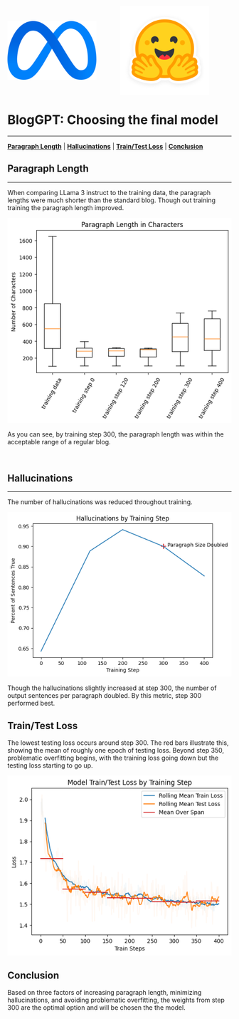 <div align="center">
    <!-- <img src="./images/meta.png" width="400px" style="vertical-align: middle; padding-right: 10px"></img> -->
    <!-- <img src="./images/huggingface.png" width="450px" style="vertical-align: middle; padding-right: 10px"></img> -->
    <img src="./images/meta_logo.png" width="200px" style="vertical-align: middle; padding-right: 50px"></img>
    <img src="./images/huggingface_logo.png" width="200px" style="vertical-align: middle; padding-right: 50px"></img>
    <!-- <img src="./images/plus.png" width="50px" style="vertical-align: middle;"></img> -->
</div>

# BlogGPT: Choosing the final model
***

[**Paragraph Length**](#1)
| [**Hallucinations**](#2)
| [**Train/Test Loss**](#3)
| [**Conclusion**](#4)
<div id='1'></div>

## Paragraph Length
***

When comparing LLama 3 instruct to the training data, the paragraph lengths were much shorter than the standard blog.  Though out training training the paragraph length improved.

![Paragraph Length by Train Step](./images/paragraph_length_by_training_step.png)

As you can see, by training step 300, the paragraph length was within the acceptable range of a regular blog.

<br>
<div id='2'></div>

## Hallucinations
***

The number of hallucinations was reduced throughout training.

![Hallucinations by Train Step](./images/hallucinations_by_training_step.png)


Though the hallucinations slightly increased at step 300, the number of output sentences per paragraph doubled.  By this metric, step 300 performed best.

## Train/Test Loss

The lowest testing loss occurs around step 300. The red bars illustrate this, showing the mean of roughly one epoch of testing loss.  Beyond step 350, problematic overfitting begins, with the training loss going down but the testing loss starting to go up.

![Train/Test Loss](./images/model_train_test_loss_by_training_step.png)


## Conclusion

Based on three factors of increasing paragraph length, minimizing hallucinations, and avoiding problematic overfitting, the weights from step 300 are the optimal option and will be chosen the the model.